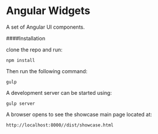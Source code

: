 Angular Widgets
=================
A set of Angular UI components.

####Installation

clone the repo and run:

    npm install

Then run the following command:

    gulp

 A development server can be started using:
 
    gulp server

A browser opens to see the showcase main page located at: 

    http://localhost:8000//dist/showcase.html


